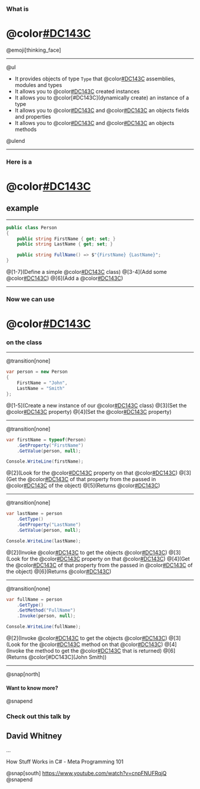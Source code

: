 ### What is
# @color[#DC143C](Reflection?)
@emoji[thinking_face]

---

@ul

- It provides objects of type `Type` that @color[#DC143C](describe) assemblies, modules and types
- It allows you to @color[#DC143C](inspect) created instances
- It allows you to @color[#DC143C](dynamically create) an instance of a type
- It allows you to @color[#DC143C](locate) and @color[#DC143C](access) an objects fields and properties
- It allows you to @color[#DC143C](locate) and @color[#DC143C](invoke) an objects methods

@ulend

---

### Here is a
# @color[#DC143C](Simple)
## example

---

```cs
public class Person
{
    public string FirstName { get; set; }
    public string LastName { get; set; }

    public string FullName() => $"{FirstName} {LastName}";
}
```

@[1-7](Define a simple @color[#DC143C](`Person`) class)
@[3-4](Add some @color[#DC143C](properties))
@[6](Add a @color[#DC143C](method))

---

### Now we can use
# @color[#DC143C](reflection)
### on the class

---
@transition[none]

```cs
var person = new Person
{
    FirstName = "John",
    LastName = "Smith"
};
```

@[1-5](Create a new instance of our @color[#DC143C](`Person`) class)
@[3](Set the @color[#DC143C](FirstName) property)
@[4](Set the @color[#DC143C](LastName) property)

---
@transition[none]

```cs
var firstName = typeof(Person)
    .GetProperty("FirstName")
    .GetValue(person, null);

Console.WriteLine(firstName);
```

@[2](Look for the @color[#DC143C](FirstName) property on that @color[#DC143C](`Type`))
@[3](Get the @color[#DC143C](value) of that property from the passed in @color[#DC143C](instance) of the object)
@[5](Returns @color[#DC143C](John))

---
@transition[none]

```cs
var lastName = person
    .GetType()
    .GetProperty("LastName")
    .GetValue(person, null);

Console.WriteLine(lastName);
```

@[2](Invoke @color[#DC143C](`GetType`) to get the objects @color[#DC143C](`Type`))
@[3](Look for the @color[#DC143C](LastName) property on that @color[#DC143C](`Type`))
@[4](Get the @color[#DC143C](value) of that property from the passed in @color[#DC143C](instance) of the object)
@[6](Returns @color[#DC143C](Smith))

---
@transition[none]

```cs
var fullName = person
    .GetType()
    .GetMethod("FullName")
    .Invoke(person, null);

Console.WriteLine(fullName);
```

@[2](Invoke @color[#DC143C](`GetType`) to get the objects @color[#DC143C](`Type`))
@[3](Look for the @color[#DC143C](FullName) method on that @color[#DC143C](`Type`))
@[4](Invoke the method to get the @color[#DC143C](value) that is returned)
@[6](Returns @color[#DC143C](John Smith))

---

@snap[north]
#### Want to know more?
@snapend

### Check out this talk by
## David Whitney

...

How Stuff Works in C# - Meta Programming 101

@snap[south]
https://www.youtube.com/watch?v=cnpFNUFRqjQ
@snapend
